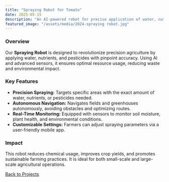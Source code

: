 ```yaml
---
title: "Spraying Robot for Tomato"
date: 2025-05-15
description: "An AI-powered robot for precise application of water, nutrients, and pesticides."
featured_image: "/assets/media/2024-spraying robot.jpg"
---
```


### Overview
Our **Spraying Robot** is designed to revolutionize precision agriculture by applying water, nutrients, and pesticides with pinpoint accuracy. Using AI and advanced sensors, it ensures optimal resource usage, reducing waste and environmental impact.

### Key Features
- **Precision Spraying:** Targets specific areas with the exact amount of water, nutrients, or pesticides needed.
- **Autonomous Navigation:** Navigates fields and greenhouses autonomously, avoiding obstacles and optimizing routes.
- **Real-Time Monitoring:** Equipped with sensors to monitor soil moisture, plant health, and environmental conditions.
- **Customizable Settings:** Farmers can adjust spraying parameters via a user-friendly mobile app.

### Impact
This robot reduces chemical usage, improves crop yields, and promotes sustainable farming practices. It is ideal for both small-scale and large-scale agricultural operations.

[Back to Projects](/projects)